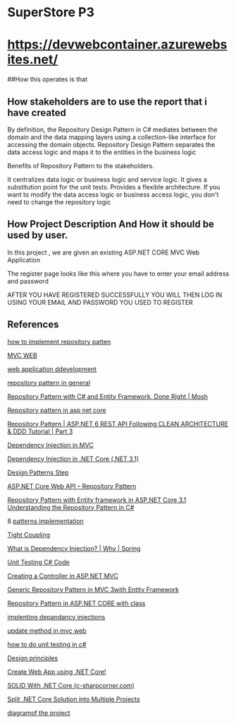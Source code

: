 # SuperStore P3 

# https://devwebcontainer.azurewebsites.net/
##How this operates is that 

## How stakeholders are to use the report that i have created
By definition, the Repository Design Pattern in C# mediates between the domain and the data mapping layers using a collection-like interface for accessing the domain objects. Repository Design Pattern separates the data access logic and maps it to the entities in the business logic

Benefits of Repository Pattern to the stakeholders.

It centralizes data logic or business logic and service logic. It gives a substitution point for the unit tests. Provides a flexible architecture. If you want to modify the data access logic or business access logic, you don't need to change the repository logic

## How  Project Description And How it should be used by user.
In this project , we are given an existing ASP.NET CORE MVC Web Application 

The register page looks like this where you have to enter your email address and password

AFTER YOU HAVE REGISTERED SUCCESSFULLY YOU WILL THEN LOG IN USING YOUR EMAIL AND PASSWORD YOU USED TO REGISTER


 ## References
 
 [how to implement repository patten](https://medium.com/executeautomation/repository-pattern-with-entity-framework-in-asp-net-core-6-0-dd35fbc0d934/)
 
 [MVC WEB](https://docs.github.com/en/actions/security-guides/encrypted-secrets)
 
 [web application ddevelopment](https://learn.microsoft.com/en-us/training/paths/aspnet-core-web-app/)
 
 [repository pattern in general](https://learn.microsoft.com/en-us/aspnet/mvc/overview/older-versions-1/overview/understanding-models-views-and-controllers-cs)
 
 [Repository Pattern with C# and Entity Framework, Done Right | Mosh](https://www.youtube.com/watch?v=rtXpYpZdOzM)
 
 [Repository pattern in asp net core](https://www.youtube.com/watch?v=qJmEI2LtXIY)
 
 [Repository Pattern | ASP.NET 6 REST API Following CLEAN ARCHITECTURE & DDD Tutorial | Part 3](https://www.youtube.com/watch?v=ZwQf_JQUUCQ)
 
 [Dependency Injection in MVC ](https://www.youtube.com/watch?v=Rcp2pjbGJw4)
 
 [Dependency Injection in .NET Core (.NET 3.1)](https://www.youtube.com/watch?v=Hhpq7oYcpGE&t=864s)
 
 [Design Patterns Step](https://www.youtube.com/watch?v=YDobmucohqk)
 
 [ASP.NET Core Web API – Repository Pattern](https://code-maze.com/net-core-web-development-part4/)
 
 [Repository Pattern with Entity framework in ASP.NET Core 3.1](https://medium.com/executeautomation/repository-pattern-with-entity-framework-in-asp-net-core-6-0-dd35fbc0d934)
 [Understanding the Repository Pattern in C#](https://www.youtube.com/watch?v=BcQzZ97-mWU)
 
8 [patterns implementation](https://www.youtube.com/watch?v=BcQzZ97-mWU)

 [Tight Coupling](https://www.youtube.com/watch?v=Eyhvbx_3TkQ)
 
 [What is Dependency Injection? | Why | Spring](https://www.youtube.com/watch?v=Eqi-hYX50MI)
 
 [Unit Testing C# Code](https://www.youtube.com/watch?v=HYrXogLj7vg)
 
 [Creating a Controller in ASP.NET MVC ](https://www.youtube.com/watch?v=LoGGgHU1xwo)
 
 [Generic Repository Pattern in MVC 3with Entity Framework](https://www.youtube.com/watch?v=-UaknfUBwjA)
 
 [Repository Pattern in ASP.NET CORE with class](https://www.youtube.com/watch?v=84Fw0RFhK44)
 
 [implenting depandancy injections](https://learn.microsoft.com/en-us/dotnet/core/extensions/dependency-injection)
 
 [update method in mvc web](https://www.c-sharpcorner.com/article/curd-create-update-read-delete-in-asp-net-core-api/)
 
 [how to do unit testing in c#](https://learn.microsoft.com/en-us/visualstudio/test/walkthrough-creating-and-running-unit-tests-for-managed-code?view=vs-2022)
 
 [Design principles](https://www.dotnettricks.com/learn/designpatterns/solid-design-principles-explained-using-csharp)
 
 [Create Web App using .NET Core!](https://dotnettutorials.net/lesson/creating-asp-net-core-web-application/)
 
 [SOLID With .NET Core (c-sharpcorner.com)](https://www.c-sharpcorner.com/article/solid-with-net-core/)
 
 [Split .NET Core Solution into Multiple Projects](https://stackoverflow.com/questions/53341582/split-single-project-into-a-multiple-project-solution)
 
 [diagramof the project](https://efundi.nwu.ac.za/portal/site/b4bd0272-e3c3-4151-b9ce-3888cdadc374/tool/e37d08d2-3327-4a8f-9461-8a8a222e7e18?panel=Main)
 
 

 
 
